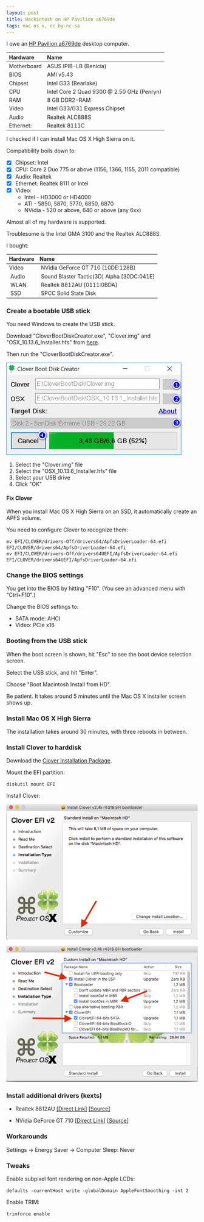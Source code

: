 ```yaml
---
layout: post
title: Hackintosh on HP Pavilion a6769de
tags: mac os x, cc by-nc-sa
---
```


I owe an [HP Pavilion a6769de](https://support.hp.com/us-en/product/hp-pavilion-a6700-desktop-pc-series/3823602/model/3886081/product-info) desktop computer.

 | Hardware | Name |
 | :-- | :-- |
 | Motherboard | ASUS IPIB-LB (Benicia) |
 | BIOS | AMI v5.43 |
 | Chipset | Intel G33 (Bearlake) |
 | CPU | Intel Core 2 Quad 9300 @ 2.50 GHz (Penryn) |
 | RAM | 8 GB DDR2-RAM |
 | Video | Intel G33/G31 Express Chipset |
 | Audio | Realtek ALC888S |
 | Ethernet: | Realtek 8111C |

I checked if I can install Mac OS X High Sierra on it.

Compatibility boils down to:

- [x] Chipset: Intel
- [x] CPU: Core 2 Duo 775 or above (1156, 1366, 1155, 2011 compatible)
- [x] Audio: Realtek
- [x] Ethernet: Realtek 8111 or Intel
- [x] Video:
  - Intel - HD3000 or HD4000
  - ATI - 5850, 5870, 5770, 6850, 6870
  - NVidia - 520 or above, 640 or above (any 6xx)

Almost all of my hardware is supported. 

Troublesome is the Intel GMA 3100 and the Realtek ALC888S.

I bought:

 | Hardware | Name |
 | :-- | :-- |
 | Video | NVidia GeForce GT 710 [10DE:128B] |
 | Audio | Sound Blaster Tactic(3D) Alpha [30DC:041E] |
 | WLAN | Realtek 8812AU [0111:0BDA] |
 | SSD | SPCC Solid State Disk |

### Create a bootable USB stick

You need Windows to create the USB stick.

Download "CloverBootDiskCreator.exe", "Clover.img" and "OSX_10.13.6_Installer.hfs" from [here](https://www.aioboot.com/en/clover-boot-disk/#Download).

Then run the "CloverBootDiskCreator.exe".

![](https://github.com/ikem-krueger/ikem-krueger.github.io/raw/master/images/Clover-Boot-Disk-Creator.jpg "Clover Boot Disk Creator")

1. Select the "Clover.img" file
2. Select the "OSX_10.13.6_Installer.hfs" file
3. Select your USB drive
4. Click "OK"

#### Fix Clover

When you install Mac OS X High Sierra on an SSD, it automatically create an APFS volume.

You need to configure Clover to recognize them:

```
mv EFI/CLOVER/drivers-Off/drivers64/ApfsDriverLoader-64.efi EFI/CLOVER/drivers64/ApfsDriverLoader-64.efi
mv EFI/CLOVER/drivers-Off/drivers64UEFI/ApfsDriverLoader-64.efi EFI/CLOVER/drivers64UEFI/ApfsDriverLoader-64.efi
```

### Change the BIOS settings

You get into the BIOS by hitting "F10". (You see an advanced menu with "Ctrl+F10".)

Change the BIOS settings to:

- SATA mode: AHCI
- Video: PCIe x16

### Booting from the USB stick

When the boot screen is shown, hit "Esc" to see the boot device selection screen.

Select the USB stick, and hit "Enter".

Choose "Boot Macintosh Install from HD".

Be patient. It takes around 5 minutes until the Mac OS X installer screen shows up.

### Install Mac OS X High Sierra

The installation takes around 30 minutes, with three reboots in between.

### Install Clover to harddisk

Download the [Clover Installation Package](https://sourceforge.net/projects/cloverefiboot/files/latest/download).

Mount the EFI partition:

```
diskutil mount EFI
```

Install Clover:

![](https://github.com/ikem-krueger/ikem-krueger.github.io/raw/master/images/Screen-Shot-2017-12-14-at-03.22.58.png "Clover Installation Type before clicking the Customize button")

![](https://github.com/ikem-krueger/ikem-krueger.github.io/raw/master/images/Screen-Shot-2017-12-14-at-03.23.26.png "Clover Installation Type after clicking the Customize button")

### Install additional drivers (kexts)

- Realtek 8812AU [[Direct Link]](https://github.com/chris1111/Wireless-USB-Adapter-Clover/files/1835745/Wireless.USB.Adapter.Clover.zip) [[Source]](https://github.com/chris1111/Wireless-USB-Adapter-Clover)

- NVidia GeForce GT 710 [[Direct Link]](https://raw.githubusercontent.com/Benjamin-Dobell/nvidia-update/master/nvidia-update.sh) [[Source]](https://github.com/Benjamin-Dobell/nvidia-update)

### Workarounds

Settings -> Energy Saver -> Computer Sleep: Never

### Tweaks

Enable subpixel font rendering on non-Apple LCDs:

```
defaults -currentHost write -globalDomain AppleFontSmoothing -int 2
```

Enable TRIM:

```
trimforce enable
```

